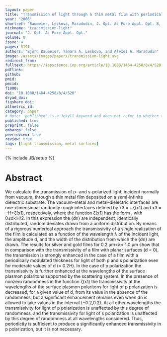 ```yaml
---
layout: paper
title: "Transmission of light through a thin metal film with periodically and randomly corrugated surfaces"
year: "2006"
shortref: "Baumeier, Leskova, Maradudin, J. Opt. A: Pure Appl. Opt. 8, S191 (2006)"
nickname: "transmission-light"
journal: "J. Opt. A: Pure Appl. Opt."
volume: 8
issue: 4
pages: S191 
authors: "Björn Baumeier, Tamara A. Leskova, and Alexei A. Maradudin"
image: /assets/images/papers/transmission-light.svg
redirect_from: 
fulltext: https://iopscience.iop.org/article/10.1088/1464-4258/8/4/S20
pdflink: 
github: 
pmid: 
pmcid: 
f1000: 
doi: "10.1088/1464-4258/8/4/S20"
dryad_doi: 
figshare_doi: 
altmetric_id: 
category: paper
# Note: 'published' is a Jekyll keyword and does not refer to whether the paper is published, but rather to whether this Markdown should be part of the rendered site.
published: true
preprint: false
embargo: false	
peerreview: true
review: true
tags: [light transmission, metal surfaces]
---
```

{% include JB/setup %}

# Abstract 

We calculate the transmission of p- and s-polarized light, incident normally from vacuum, through a thin metal film deposited on a semi-infinite dielectric substrate. The vacuum–metal and metal–dielectric interfaces are one-dimensional randomly rough interfaces defined by x3 = −ζ(x1) and x3 = −H+ζ(x1), respectively, where the function ζ(x1) has the form , with 0≤d<H/2. In this expression the {dn} are independent, identically distributed, random deviates drawn from a uniform distribution. By means of a rigorous numerical approach the transmissivity of a single realization of the film is calculated as a function of the wavelength λ of the incident light, the amplitude d, and the width of the distribution from which the {dn} are drawn. The results for silver and gold films for 0.2 µm<λ< 1.0 µm show that in comparison with the transmissivity of a film with planar surfaces (d = 0), the transmission is strongly enhanced in the case of a film with a periodically modulated thickness  for light of both p and s polarization even for moderate values of d (= 0.2H). In the case of p polarization the transmissivity is further enhanced at the wavelengths of the surface plasmon polaritons supported by the scattering system. In the presence of nonzero randomness in the function ζ(x1) the transmissivity at the wavelengths of the surface plasmon polaritons for light of p polarization is decreased, for a given value of d, from its value in the absence of the randomness, but a significant enhancement remains even when dn is allowed to take values in the interval (−0.2,0.2). At all other wavelengths the transmissivity for light of p polarization is unaffected by this degree of randomness, and the transmissivity for light of s polarization is unaffected by this degree of randomness at all wavelengths considered. Thus, periodicity is sufficient to produce a significantly enhanced transmissivity in p polarization, but it is not necessary.